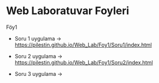 # Web Laboratuvar Foyleri 

Föy1 

* Soru 1 uygulama -> https://pilestin.github.io/Web_Lab/Foy1/Soru1/index.html 

* Soru 2 uygulama -> https://pilestin.github.io/Web_Lab/Foy1/Soru2/index.html 

* Soru 3 uygulama -> 
